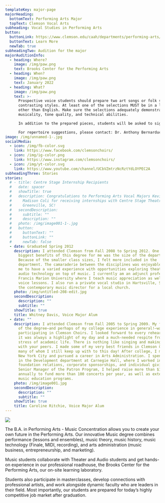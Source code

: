 ```yaml
---
templateKey: major-page
majorHeading:
  bottomText: Performing Arts Major
  topText: Clemson Vocal Arts
subheading: Vocal Studies in Performing Arts
button:
  buttonLink: https://www.clemson.edu/caah/departments/performing-arts/degree/degree/Music/index.html
  buttonText: Learn More
  newTab: true
subheadingTwo: Audition for the major
majorAuditionInfo:
  - heading: Where?
    image: /img/paw.png
    text: Brooks Center for the Performing Arts
  - heading: When?
    image: /img/paw.png
    text: January 2022
  - heading: What?
    image: /img/paw.png
    text: >-
      Prospective voice students should prepare two art songs or folk songs of
      contrasting styles. At least one of the selections MUST be in a language
      other than English. Make sure the selections adequately demonstrate
      musicality, tone quality, and technical abilities.

      In addition to the prepared pieces, students will be asked to sight read a short excerpt.

      For repertoire suggestions, please contact: Dr. Anthony Bernarducci at bernar5@clemson.edu.
image: /img/unnamed-1-.jpg
socialMedia:
  - icon: /img/fb-color.svg
    link: https://www.facebook.com/clemsonchoirs/
  - icon: /img/ig-color.png
    link: https://www.instagram.com/clemsonchoirs/
  - icon: /img/yt-color.svg
    link: https://www.youtube.com/channel/UCbVZmtrzNcRztYdLOYPEC2A
subheadingThree: Stories
stories:
  # - title: Centre Stage Internship Recipients
  #   date: spacer
  #   showTitle: true
  #   description: Congratulations to Performing Arts Vocal Majors Kevin Arnold and
  #     Madison Coli for receiving internships with Centre Stage Theatre in
  #     Greenville, SC!
  #   secondDescription:
  #     subtitle: ""
  #     description: ""
  #   photo: /img/image001-1-.jpg
  #   button:
  #     buttonText: ""
  #     buttonLink: ""
  #     newTab: false
  - date: Graduated Spring 2012
    description: I attended Clemson from Fall 2008 to Spring 2012. One of the
      biggest benefits of this degree for me was the size of the department.
      Because of the smaller class sizes, I felt more included in the
      department. The camaraderie between the disciplines was enjoyable and led
      me to have a varied experience with opportunities exploring theatre and
      audio technology on top of music. I currently am an adjunct professor at
      Francis Marion University where I teach music appreciation as well as
      voice lessons. I also run a private vocal studio in Hartsville, SC, and am
      the contemporary music director for a local church.
    photo: /img/untitled-208-edit.jpg
    secondDescription:
      description: ""
      subtitle: ""
    showTitle: true
    title: Whitney Davis, Voice Major Alum
  - date: ""
    description: I attended Clemson from Fall 2005 to Spring 2009. My favorite part
      of the degree—and perhaps of my college experience in general!—was
      participating in Clemson Choirs. I looked forward to every rehearsal, as
      it was always a highlight of my day and a much-needed respite from the
      stress of academic life. There is nothing like singing and making music
      with your peers. I made some of my very best friends in Clemson Choirs,
      many of whom I still keep up with to this day! After college, I moved to
      New York City and pursued a career in Arts Administration. I spent 5 years
      in the Development department at Carnegie Hall, where I worked in
      foundation relations, corporate sponsorships, and individual giving. As
      Senior Manager of the Patron Program, I helped raise more than $10 million
      annually to fund more than 100 concerts per year, as well as extensive
      music education programs.
    photo: /img/image001.jpg
    secondDescription:
      description: ""
      subtitle: ""
    showTitle: true
    title: Caroline Ritchie, Voice Major Alum
---
```

![](/img/lisa-odom_050crop.jpg)

The B.A. in Performing Arts - Music Concentration allows you to create your own future in the Performing Arts. Our innovative Music degree combines performance (lessons and ensembles), music theory, music history, music technology (Finale, MIDI, recording), and arts administration (music business, entrepreneurship, and marketing).

Music students collaborate with Theater and Audio students and get hands-on experience in our professional roadhouse, the Brooks Center for the Performing Arts, our on-site learning laboratory.

Students also participate in masterclasses, develop connections with professional artists, and work alongside dynamic faculty who are leaders in their field. Most importantly, our students are prepared for today’s highly competitive job market after graduation.
